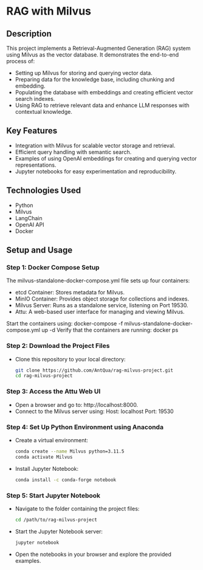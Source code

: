 # RAG with Milvus

## Description
This project implements a Retrieval-Augmented Generation (RAG) system using Milvus as the vector database. It demonstrates the end-to-end process of:
- Setting up Milvus for storing and querying vector data.
- Preparing data for the knowledge base, including chunking and embedding.
- Populating the database with embeddings and creating efficient vector search indexes.
- Using RAG to retrieve relevant data and enhance LLM responses with contextual knowledge.

## Key Features
- Integration with Milvus for scalable vector storage and retrieval.
- Efficient query handling with semantic search.
- Examples of using OpenAI embeddings for creating and querying vector representations.
- Jupyter notebooks for easy experimentation and reproducibility.

## Technologies Used
- Python
- Milvus
- LangChain
- OpenAI API
- Docker

## Setup and Usage

### Step 1: Docker Compose Setup
The milvus-standalone-docker-compose.yml file sets up four containers:
- etcd Container: Stores metadata for Milvus.
- MinIO Container: Provides object storage for collections and indexes.
- Milvus Server: Runs as a standalone service, listening on Port 19530.
- Attu: A web-based user interface for managing and viewing Milvus.

Start the containers using: docker-compose -f milvus-standalone-docker-compose.yml up -d
Verify that the containers are running: docker ps

### Step 2: Download the Project Files
- Clone this repository to your local directory:
  ```bash
  git clone https://github.com/AntQua/rag-milvus-project.git
  cd rag-milvus-project

### Step 3: Access the Attu Web UI
- Open a browser and go to: http://localhost:8000.
- Connect to the Milvus server using:
Host: localhost
Port: 19530

### Step 4: Set Up Python Environment using Anaconda
- Create a virtual environment:
  ```bash
  conda create --name Milvus python=3.11.5
  conda activate Milvus
- Install Jupyter Notebook:
  ```bash
  conda install -c conda-forge notebook

### Step 5: Start Jupyter Notebook
- Navigate to the folder containing the project files:
    ```bash
  cd /path/to/rag-milvus-project
- Start the Jupyter Notebook server:
    ```bash
    jupyter notebook
- Open the notebooks in your browser and explore the provided examples.

